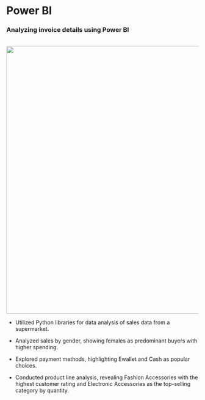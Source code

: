 <h1>Power BI</h1>

<h3>Analyzing invoice details using Power BI</h3>
<br>

  <img src="D:\GITHUB data\supermarket Sales" width=700 />

* Utilized Python libraries for data analysis of sales data from a supermarket.

* Analyzed sales by gender, showing females as predominant buyers with higher spending.

* Explored payment methods, highlighting Ewallet and Cash as popular choices.

* Conducted product line analysis, revealing Fashion Accessories with the highest customer rating and Electronic Accessories as the top-selling category by quantity.

